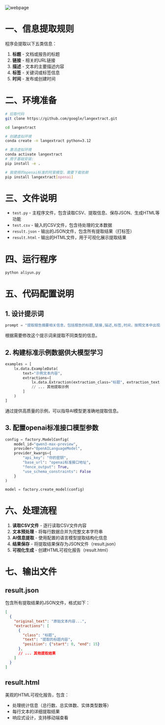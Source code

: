 ![webpage]([C:\Users\zpy\Desktop\GitHub_provider\langextract_demo\images\webpage.png](https://github.com/Zpy-ai/langextract_demo/blob/main/images/webpage.png))



# 一、信息提取规则

程序会提取以下五类信息：

1. **标题** - 文档或报告的标题
2. **链接** - 相关的URL链接
3. **描述** - 文本的主要描述内容
4. **标签** - 关键词或标签信息
5. **时间** - 发布或创建时间
# 二、环境准备
```bash
# 拉取代码
git clone https://github.com/google/langextract.git

cd langextract

# 创建虚拟环境
conda create -n langextract python=3.12

# 激活虚拟环境
conda activate langextract
# 用于基础安装:
pip install -e .

# 我使用的openai标准的阿里模型，需要下载依赖
pip install langextract[openai]
```

# 三、文件说明

- `test.py` - 主程序文件，包含读取CSV、提取信息、保存JSON、生成HTML等功能
- `test.csv` - 输入的CSV文件，包含待处理的文本数据
- `result.json` - 输出的JSON文件，包含所有提取结果（打标签）
- `result.html` - 输出的HTML文件，用于可视化展示提取结果

# 四、运行程序

```bash
python aliyun.py
```

# 五、代码配置说明

## 1. 设计提示词

```python
prompt = "提取报告摘要相关信息，包括报告的标题,链接,描述,标签,时间，按照文本中出现的顺序进行提取。"
```

根据需要修改这个提示词来提取不同类型的信息。

## 2. 构建标准示例数据供大模型学习

```python
examples = [
    lx.data.ExampleData(
        text="示例文本内容",
        extractions=[
            lx.data.Extraction(extraction_class="标题", extraction_text="提取的标题"),
            // ... 其他提取示例
        ]
    )
]
```

通过提供高质量的示例，可以指导AI模型更准确地提取信息。

## 3. 配置openai标准接口模型参数

```python
config = factory.ModelConfig(
    model_id="qwen3-max-preview",
    provider="OpenAILanguageModel",
    provider_kwargs={
        "api_key": "你的密钥",
        "base_url": "openai标准接口地址",
        "fence_output": True,
        "use_schema_constraints": False
    }
)

model = factory.create_model(config)
```

# 六、处理流程

1. **读取CSV文件** - 逐行读取CSV文件内容
2. **文本预处理** - 将每行数据合并为完整文本字符串
3. **AI信息提取** - 使用配置的语言模型提取结构化信息
4. **结果保存** - 将提取结果保存为JSON文件（result.json）
5. **可视化生成** - 创建HTML可视化报告（result.html）

# 七、输出文件

## result.json
包含所有提取结果的JSON文件，格式如下：

```json
[
  {
    "original_text": "原始文本内容...",
    "extractions": [
      {
        "class": "标题",
        "text": "提取的标题内容",
        "position": {"start": 0, "end": 15}
      },
      // ... 其他提取结果
    ]
  }
]
```

## result.html
美观的HTML可视化报告，包含：
- 处理统计信息（总行数、总实体数、实体类型数等）
- 每行文本的详细提取结果
- 响应式设计，支持移动端查看



